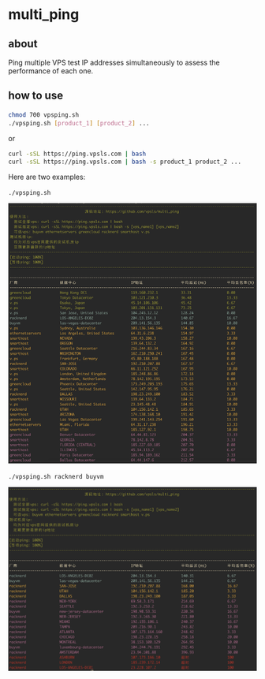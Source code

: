# multi_ping

## about

Ping multiple VPS test IP addresses simultaneously to assess the performance of each one.

## how to use

```sh
chmod 700 vpsping.sh
./vpsping.sh [product_1] [product_2] ...
```

or

```sh
curl -sSL https://ping.vpsls.com | bash
curl -sSL https://ping.vpsls.com | bash -s product_1 product_2 ...
```

Here are two examples:

`./vpsping.sh`

![example](./images/example.png)



`./vpsping.sh racknerd buyvm`

![example](./images/example2.png)

